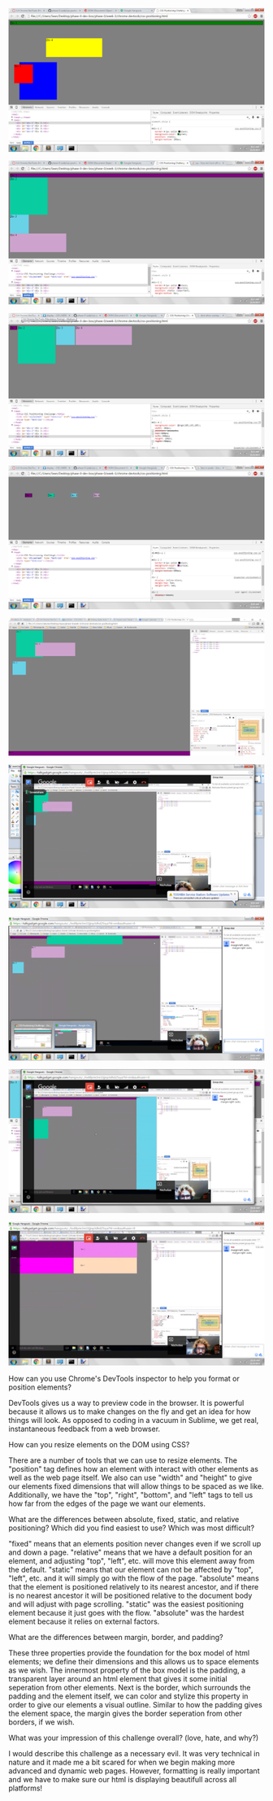 ![Exercise 1](imgs/exercise-1.png "Exercise 1")

![Exercise 2](imgs/exercise-2.png "Exercise 2")

![Exercise 3](imgs/exercise-3.png "Exercise 3")

![Exercise 4](imgs/exercise-4.png "Exercise 4")

![Exercise 5](imgs/exercise-5.png "Exercise 5")

![Exercise 6](imgs/exercise-6.png "Exercise 6")

![Exercise 7](imgs/exercise-7.png "Exercise 7")

![Exercise 8](imgs/exercise-8.png "Exercise 8")

![Exercise 9](imgs/exercise-9.png "Exercise 9")

How can you use Chrome's DevTools inspector to help you format or position elements?

DevTools gives us a way to preview code in the browser. It is powerful because it allows us to make changes on the fly and get an idea for how things will look. As opposed to coding in a vacuum in Sublime, we get real, instantaneous feedback from a web browser.

How can you resize elements on the DOM using CSS?

There are a number of tools that we can use to resize elements. The "position" tag defines how an element with interact with other elements as well as the web page itself. We also can use "width" and "height" to give our elements fixed dimensions that will allow things to be spaced as we like. Additionally, we have the "top", "right", "bottom", and "left" tags to tell us how far from the edges of the page we want our elements.

What are the differences between absolute, fixed, static, and relative positioning? Which did you find easiest to use? Which was most difficult?

"fixed" means that an elements position never changes even if we scroll up and down a page. "relative" means that we have a default position for an element, and adjusting "top", "left", etc. will move this element away from the default. "static" means that our element can not be affected by "top", "left", etc. and it will simply go with the flow of the page. "absolute" means that the element is positioned relatively to its nearest ancestor, and if there is no nearest ancestor it will be positioned relative to the document body and will adjust with page scrolling. "static" was the easiest positioning element because it just goes with the flow. "absolute" was the hardest element because it relies on external factors.

What are the differences between margin, border, and padding?

These three properties provide the foundation for the box model of html elements; we define their dimensions and this allows us to space elements as we wish. The innermost property of the box model is the padding, a transparent layer around an html element that gives it some initial seperation from other elements. Next is the border, which surrounds the padding and the element itself, we can color and stylize this property in order to give our elements a visual outline. Similar to how the padding gives the element space, the margin gives the border seperation from other borders, if we wish.

What was your impression of this challenge overall? (love, hate, and why?)

I would describe this challenge as a necessary evil. It was very technical in nature and it made me a bit scared for when we begin making more advanced and dynamic web pages. However, formatting is really important and we have to make sure our html is displaying beautifull across all platforms!